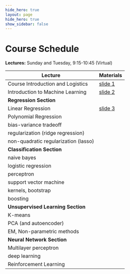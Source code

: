 ```yaml
---
hide_hero: true
layout: page
hide_hero: true
show_sidebar: false
---
```


# Course Schedule

**Lectures:** Sunday and Tuesday, 9:15-10:45 (Virtual)


| Lecture                              | Materials                                                    |
| ------------------------------------ | ------------------------------------------------------------ |
| Course Introduction and Logistics    | [slide 1](https://docs.google.com/presentation/d/18IYdalDFZFaBbgtDZuw_QkjSMe28JmCNCdGpEyzL3Ik/edit?usp=sharing) |
| Introduction to Machine Learning     | [slide 2](https://docs.google.com/presentation/d/1cgIs19UpYjjk7hc_GEAG5RkRtl2OctXtHcDvbz2udXs/edit?usp=sharing) |
| **Regression Section**               |                                                              |
| Linear Regression                    | [slide 3](https://docs.google.com/presentation/d/1uhzh7uMsP_wdNFY9v8vhtZ7453aHJ8Imo7tRV2gJbr8/edit?usp=sharing) |
| Polynomial Regression                |                                                              |
| bias-variance tradeoff               |                                                              |
| regularization (ridge regression)    |                                                              |
| non-quadratic regularization (lasso) |                                                              |
| **Classification Section**           |                                                              |
| naive bayes                          |                                                              |
| logistic regression                  |                                                              |
| perceptron                           |                                                              |
| support vector machine               |                                                              |
| kernels, bootstrap                   |                                                              |
| boosting                             |                                                              |
| **Unsupervised Learning Section**    |                                                              |
| K-means                              |                                                              |
| PCA (and autoencoder)                |                                                              |
| EM, Non-parametric methods           |                                                              |
| **Neural Network Section**           |                                                              |
| Multilayer perceptron                |                                                              |
| deep learning                        |                                                              |
| Reinforcement Learning               |                                                              |

